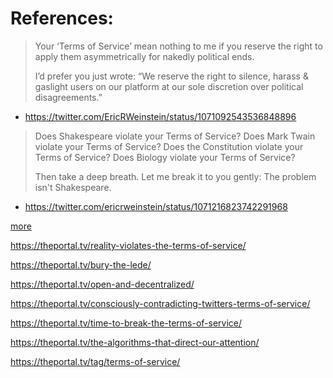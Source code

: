 # References:
> Your ‘Terms of Service’ mean nothing to me if you reserve the right to apply them asymmetrically for nakedly political ends.
>
> I’d prefer you just wrote: “We reserve the right to silence, harass & gaslight users on our platform at our sole discretion over political disagreements.”
- https://twitter.com/EricRWeinstein/status/1071092543536848896

> Does Shakespeare violate your Terms of Service?
> Does Mark Twain violate your Terms of Service?
> Does the Constitution violate your Terms of Service?
> Does Biology violate your Terms of Service?
> 
> Then take a deep breath. Let me break it to you gently:
> The problem isn't Shakespeare.

- https://twitter.com/ericrweinstein/status/1071216823742291968

[more](https://twitter.com/search?q=from%3AEricRWeinstein%20terms%20of%20service)

https://theportal.tv/reality-violates-the-terms-of-service/

https://theportal.tv/bury-the-lede/

https://theportal.tv/open-and-decentralized/

https://theportal.tv/consciously-contradicting-twitters-terms-of-service/

https://theportal.tv/time-to-break-the-terms-of-service/

https://theportal.tv/the-algorithms-that-direct-our-attention/

https://theportal.tv/tag/terms-of-service/
